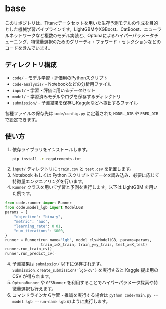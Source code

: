 # base
このリポジトリは、Titanicデータセットを用いた生存予測モデルの作成を目的とした機械学習パイプラインです。LightGBMやXGBoost、CatBoost、ニューラルネットワークなど複数のモデル実装と、Optunaによるハイパーパラメータチューニング、特徴量選択のためのグリーディ・フォワード・セレクションなどのコードを含んでいます。


## ディレクトリ構成
- `code/` - モデル学習・評価用のPythonスクリプト
- `code-analysis/` - Notebookなどの分析用ファイル
- `input/` - 学習・評価に用いるデータセット
- `model/` - 学習済みモデルやログを保存するディレクトリ
- `submission/` - 予測結果を保存しKaggleなどへ提出するファイル

各種ファイルの保存先は `code/config.py` に定義された `MODEL_DIR` や `PRED_DIR` で設定できます。

## 使い方
1. 依存ライブラリをインストールします。
   ```bash
   pip install -r requirements.txt
   ```
2. `input/` ディレクトリに `train.csv` と `test.csv` を配置します。
3. Notebook もしくは Python スクリプトでデータを読み込み、必要に応じて特徴量エンジニアリングを行います。
4. `Runner` クラスを用いて学習と予測を実行します。以下は LightGBM を用いた例です。
```python
from code.runner import Runner
from code.model_lgb import ModelLGB
params = {
    "objective": "binary",
    "metric": "auc",
    "learning_rate": 0.01,
    "num_iterations": 5000,
}
runner = Runner(run_name="lgb", model_cls=ModelLGB, params=params,
                train_x=X_train, train_y=y_train, test_x=X_test)
runner.run_train_cv()
runner.run_predict_cv()
```
4. 予測結果は `submission/` 以下に保存されます。`Submission.create_submission('lgb-cv')` を実行すると Kaggle 提出用の CSV が得られます。
5. `OptunaRunner` や `GFSRunner` を利用することでハイパーパラメータ探索や特徴量選択も行えます。
6. コマンドラインから学習・推論を実行する場合は `python code/main.py --model lgb --run-name lgb` のように実行します。
